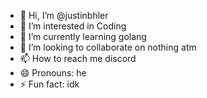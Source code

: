 - 👋 Hi, I’m @justinbhler
- 👀 I’m interested in Coding
- 🌱 I’m currently learning golang
- 💞️ I’m looking to collaborate on nothing atm
- 📫 How to reach me discord
- 😄 Pronouns: he
- ⚡ Fun fact: idk

<!---
justinbhler/justinbhler is a ✨ special ✨ repository because its `README.md` (this file) appears on your GitHub profile.
You can click the Preview link to take a look at your changes.
--->
